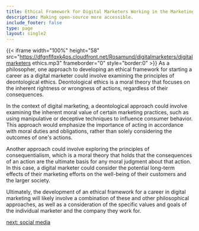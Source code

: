 ```yaml
---
title: Ethical Framework for Digital Marketers Working in the Marketing  Industry
description: Making open-source more accessible.
include_footer: false
type: page
layout: single2
---
```


{{< iframe width="100%" height="58" src="https://dfgnflfqxk4ps.cloudfront.net/Rosamund/digitalmarketers/digitalmarketers ethics.mp3" frameborder="0" style="border:0" >}}
As a philosopher, one approach to developing an ethical framework for starting a career as a digital marketer could involve examining the principles of deontological ethics. Deontological ethics is a moral theory that focuses on the inherent rightness or wrongness of actions, regardless of their consequences.

In the context of digital marketing, a deontological approach could involve examining the inherent moral value of certain marketing practices, such as using manipulative or deceptive techniques to influence consumer behavior. This approach would emphasize the importance of acting in accordance with moral duties and obligations, rather than solely considering the outcomes of one's actions.

Another approach could involve exploring the principles of consequentialism, which is a moral theory that holds that the consequences of an action are the ultimate basis for any moral judgment about that action. In this case, a digital marketer could consider the potential long-term effects of their marketing efforts on the well-being of their customers and the larger society.

Ultimately, the development of an ethical framework for a career in digital marketing will likely involve a combination of these and other philosophical approaches, as well as a consideration of the specific values and goals of the individual marketer and the company they work for.


<a href="https://workdojos.com/digitalmarketers/social">next: social media</a>
